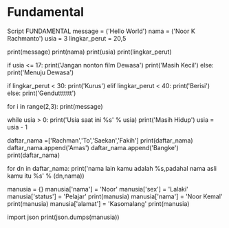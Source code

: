 # Fundamental
Script FUNDAMENTAL
message = ('Hello World')
nama = ('Noor K Rachmanto')
usia = 3
lingkar_perut = 20,5

print(message)
print(nama)
print(usia)
print(lingkar_perut)

if usia <= 17:
    print('Jangan nonton film Dewasa')
    print('Masih Kecil')
else:
    print('Menuju Dewasa')

if lingkar_perut < 30:
    print('Kurus')
elif lingkar_perut < 40:
    print('Berisi')
else:
    print('Genduttttttt')

for i in range(2,3):
    print(message)

while usia > 0:
    print('Usia saat ini %s' % usia)
    print('Masih Hidup')
    usia = usia - 1

daftar_nama =['Rachman','To','Saekan','Fakih']
print(daftar_nama)
daftar_nama.append('Amas')
daftar_nama.append('Bangke')
print(daftar_nama)

for dn in daftar_nama:
    print('nama lain kamu adalah %s,padahal nama asli kamu itu %s' % (dn,nama))

manusia = {}
manusia['nama'] = 'Noor'
manusia['sex'] = 'Lalaki'
manusia['status'] = 'Pelajar'
print(manusia)
manusia['nama'] = 'Noor Kemal'
print(manusia)
manusia['alamat'] = 'Kasomalang'
print(manusia)

import json
print(json.dumps(manusia))
